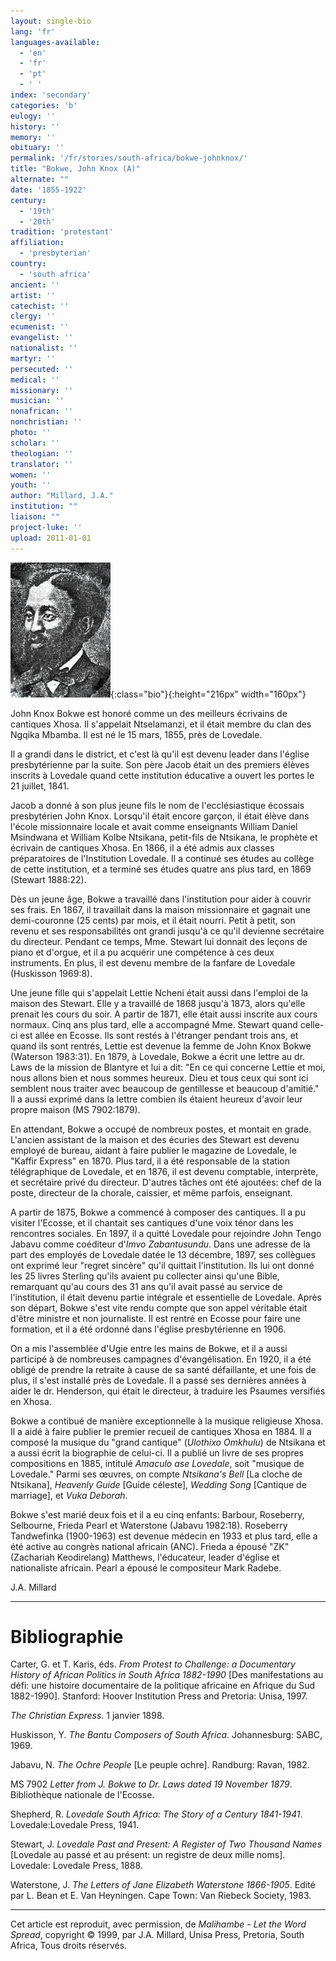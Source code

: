 ```yaml
---
layout: single-bio
lang: 'fr'
languages-available:
  - 'en'
  - 'fr'
  - 'pt'
  - ' '
index: 'secondary'
categories: 'b'
eulogy: ''
history: ''
memory: ''
obituary: ''
permalink: '/fr/stories/south-africa/bokwe-johnknox/'
title: "Bokwe, John Knox (A)"
alternate: ""
date: '1855-1922'
century:
  - '19th'
  - '20th'
tradition: 'protestant'
affiliation:
  - 'presbyterian'
country:
  - 'south africa'
ancient: ''
artist: ''
catechist: ''
clergy: ''
ecumenist: ''
evangelist: ''
nationalist: ''
martyr: ''
persecuted: ''
medical: ''
missionary: ''
musician: ''
nonafrican: ''
nonchristian: ''
photo: ''
scholar: ''
theologian: ''
translator: ''
women: ''
youth: ''
author: "Millard, J.A."
institution: ""
liaison: ""
project-luke: ''
upload: 2011-01-01
---
```


![John Knox Bokwe](/images/bio-pics/southafrica/bokwe-johnknox/bokwe_john_knox.jpg){:class="bio"}{:height="216px" width="160px"}

John Knox Bokwe est honoré comme un des meilleurs écrivains de cantiques Xhosa. Il s'appelait Ntselamanzi, et il était membre du clan des Ngqika Mbamba. Il est né le 15 mars, 1855, près de Lovedale.

Il a grandi dans le district, et c'est là qu'il est devenu leader dans l'église presbytérienne par la suite. Son père Jacob était un des premiers élèves inscrits à Lovedale quand cette institution éducative a ouvert les portes le 21 juillet, 1841.

Jacob a donné à son plus jeune fils le nom de l'ecclésiastique écossais presbytérien John Knox. Lorsqu'il était encore garçon, il était élève dans l'école missionnaire locale et avait comme enseignants William Daniel Msindwana et William Kolbe Ntsikana, petit-fils de Ntsikana, le prophète et écrivain de cantiques Xhosa. En 1866, il a été admis aux classes préparatoires de l'Institution Lovedale. Il a continué ses études au collège de cette institution, et a terminé ses études quatre ans plus tard, en 1869 (Stewart 1888:22).

Dès un jeune âge, Bokwe a travaillé dans l'institution pour aider à couvrir ses frais. En 1867, il travaillait dans la maison missionnaire et gagnait une demi-couronne (25 cents) par mois, et il était nourri. Petit à petit, son revenu et ses responsabilités ont grandi jusqu'à ce qu'il devienne secrétaire du directeur. Pendant ce temps, Mme. Stewart lui donnait des leçons de piano et d'orgue, et il a pu acquérir une compétence à ces deux instruments. En plus, il est devenu membre de la fanfare de Lovedale (Huskisson 1969:8).

Une jeune fille qui s'appelait Lettie Ncheni était aussi dans l'emploi de la maison des Stewart. Elle y a travaillé de 1868 jusqu'à 1873, alors qu'elle prenait les cours du soir. A partir de 1871, elle était aussi inscrite aux cours normaux. Cinq ans plus tard, elle a accompagné Mme. Stewart quand celle-ci est allée en Ecosse. Ils sont restés à l'étranger pendant trois ans, et quand ils sont rentrés, Lettie est devenue la femme de John Knox Bokwe (Waterson 1983:31). En 1879, à Lovedale, Bokwe a écrit une lettre au dr. Laws de la mission de Blantyre et lui a dit: "En ce qui concerne Lettie et moi, nous allons bien et nous sommes heureux. Dieu et tous ceux qui sont ici semblent nous traiter avec beaucoup de gentillesse et beaucoup d'amitié." Il a aussi exprimé dans la lettre combien ils étaient heureux d'avoir leur propre maison (MS 7902:1879).

En attendant, Bokwe a occupé de nombreux postes, et montait en grade. L'ancien assistant de la maison et des écuries des Stewart est devenu employé de bureau, aidant à faire publier le magazine de Lovedale, le "Kaffir Express" en 1870. Plus tard, il a été responsable de la station télégraphique de Lovedale, et en 1876, il est devenu comptable, interprète, et secrétaire privé du directeur. D'autres tâches ont été ajoutées: chef de la poste, directeur de la chorale, caissier, et même parfois, enseignant.

A partir de 1875, Bokwe a commencé à composer des cantiques. Il a pu visiter l'Ecosse, et il chantait ses cantiques d'une voix ténor dans les rencontres sociales. En 1897, il a quitté Lovedale pour rejoindre John Tengo Jabavu comme coéditeur d'*Imvo Zabantusundu*. Dans une adresse de la part des employés de Lovedale datée le 13 décembre, 1897, ses collègues ont exprimé leur "regret sincère" qu'il quittait l'institution. Ils lui ont donné les 25 livres Sterling qu'ils avaient pu collecter ainsi qu'une Bible, remarquant qu'au cours des 31 ans qu'il avait passé au service de l'institution, il était devenu partie intégrale et essentielle de Lovedale. Après son départ, Bokwe s'est vite rendu compte que son appel véritable était d'être ministre et non journaliste. Il est rentré en Ecosse pour faire une formation, et il a été ordonné dans l'église presbytérienne en 1906.

On a mis l'assemblée d'Ugie entre les mains de Bokwe, et il a aussi participé à de nombreuses campagnes d'évangélisation. En 1920, il a été obligé de prendre la retraite à cause de sa santé défaillante, et une fois de plus, il s'est installé près de Lovedale. Il a passé ses dernières années à aider le dr. Henderson, qui était le directeur, à traduire les Psaumes versifiés en Xhosa.

Bokwe a contibué de manière exceptionnelle à la musique religieuse Xhosa. Il a aidé à faire publier le premier recueil de cantiques Xhosa en 1884. Il a composé la musique du "grand cantique" (*Ulothixo Omkhulu*) de Ntsikana et a aussi écrit la biographie de celui-ci. Il a publié un livre de ses propres compositions en 1885, intitulé *Amaculo ase Lovedale*, soit "musique de Lovedale." Parmi ses œuvres, on compte *Ntsikana's Bell* [La cloche de Ntsikana], *Heavenly Guide* [Guide céleste], *Wedding Song* [Cantique de marriage], et *Vuka Deborah*.

Bokwe s'est marié deux fois et il a eu cinq enfants: Barbour, Roseberry, Selbourne, Frieda Pearl et Waterstone (Jabavu 1982:18). Roseberry Tandwefinka (1900-1963) est devenue médecin en 1933 et plus tard, elle a été active au congrès national africain (ANC). Frieda a épousé "ZK" (Zachariah Keodirelang) Matthews, l'éducateur, leader d'église et nationaliste africain. Pearl a épousé le compositeur Mark Radebe.

J.A. Millard

---

# Bibliographie

Carter, G. et T. Karis, éds. *From Protest to Challenge: a Documentary History of African Politics in South Africa 1882-1990* [Des manifestations au défi: une histoire documentaire de la politique africaine en Afrique du Sud 1882-1990]. Stanford: Hoover Institution Press and Pretoria: Unisa, 1997.

*The Christian Express*. 1 janvier 1898.

Huskisson, Y. *The Bantu Composers of South Africa*. Johannesburg: SABC, 1969.

Jabavu, N. *The Ochre People* [Le peuple ochre]. Randburg: Ravan, 1982.

MS 7902 *Letter from J. Bokwe to Dr. Laws dated 19 November 1879*. Bibliothèque nationale de l'Ecosse.

Shepherd, R. *Lovedale South Africa: The Story of a Century 1841-1941*. Lovedale:Lovedale Press, 1941.

Stewart, J. *Lovedale Past and Present: A Register of Two Thousand Names* [Lovedale au passé et au présent: un registre de deux mille noms]. Lovedale: Lovedale Press, 1888.

Waterstone, J. *The Letters of Jane Elizabeth Waterstone 1866-1905*. Edité par L. Bean et E. Van Heyningen. Cape Town: Van Riebeck Society, 1983.

---

Cet article est reproduit, avec permission, de *Malihambe - Let the Word Spread*, copyright &copy; 1999, par J.A. Millard, Unisa Press, Pretoria, South Africa, Tous droits réservés.